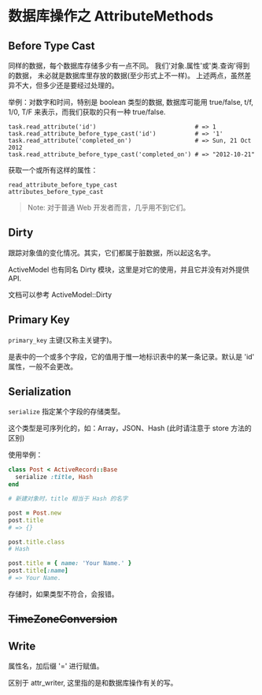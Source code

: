 # 数据库操作之 AttributeMethods

## Before Type Cast

同样的数据，每个数据库存储多少有一点不同。
我们'对象.属性'或'类.查询'得到的数据， 未必就是数据库里存放的数据(至少形式上不一样)。
上述两点，虽然差异不大，但多少还是要经过处理的。

举例：对数字和时间，特别是 boolean 类型的数据, 数据库可能用 true/false, t/f, 1/0, T/F 来表示，而我们获取的只有一种 true/false.

```
task.read_attribute('id')                            # => 1
task.read_attribute_before_type_cast('id')           # => '1'
task.read_attribute('completed_on')                  # => Sun, 21 Oct 2012
task.read_attribute_before_type_cast('completed_on') # => "2012-10-21"
```

获取一个或所有这样的属性：

```
read_attribute_before_type_cast
attributes_before_type_cast
```

> Note: 对于普通 Web 开发者而言，几乎用不到它们。

## Dirty

跟踪对象值的变化情况。其实，它们都属于脏数据，所以起这名字。

ActiveModel 也有同名 Dirty 模块，这里是对它的使用，并且它并没有对外提供 API.

文档可以参考 ActiveModel::Dirty

## Primary Key

`primary_key` 主键(又称主关键字)。

是表中的一个或多个字段，它的值用于惟一地标识表中的某一条记录。默认是 'id' 属性，一般不会更改。

## Serialization

`serialize` 指定某个字段的存储类型。

这个类型是可序列化的，如：Array，JSON、Hash (此时请注意于 store 方法的区别)

使用举例：

```ruby
class Post < ActiveRecord::Base
  serialize :title, Hash
end

# 新建对象时，title 相当于 Hash 的名字

post = Post.new
post.title
# => {}

post.title.class
# Hash

post.title = { name: 'Your Name.' }
post.title[:name]
# => Your Name.
```

存储时，如果类型不符合，会报错。

## ~~TimeZoneConversion~~

## Write

属性名，加后缀 '=' 进行赋值。

区别于 attr_writer, 这里指的是和数据库操作有关的写。
